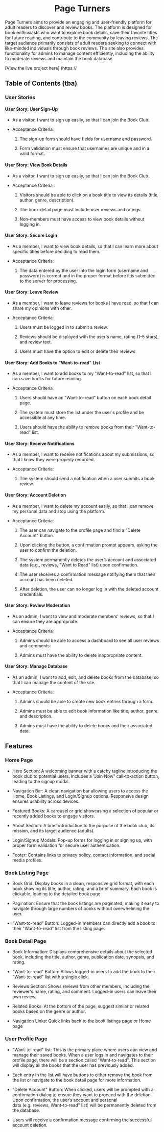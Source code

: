 <h1 align="center">Page Turners</h1>

Page Turners aims to provide an engaging and user-friendly platform for adult readers to discover and review books. The platform is designed for book enthusiasts who want to explore book details, save their favorite titles for future reading, and contribute to the community by leaving reviews. The target audience primarily consists of adult readers seeking to connect with like-minded individuals through book reviews. The site also provides functionality for admins to manage content efficiently, including the ability to moderate reviews and maintain the book database. 

[View the live project here] (https://

## Table of Contents (tba)

### User Stories

#### User Story: User Sign-Up
- As a visitor, I want to sign up easily, so that I can join the Book Club.

- Acceptance Criteria:

  1. The sign-up form should have fields for username and password.

  2. Form validation must ensure that usernames are unique and in a valid format.

#### User Story: View Book Details
- As a visitor, I want to sign up easily, so that I can join the Book Club.

- Acceptance Criteria:

  1. Visitors should be able to click on a book title to view its details (title, author, genre, description).

  2. The book detail page must include user reviews and ratings.

  3. Non-members must have access to view book details without logging in.

#### User Story: Secure Login
- As a member, I want to view book details, so that I can learn more about specific titles before deciding to read them.

- Acceptance Criteria:

  1. The data entered by the user into the login form (username and password) is correct and in the proper format before it is submitted to the server for processing.
  
#### User Story: Leave Review  
- As a member, I want to leave reviews for books I have read, so that I can share my opinions with other.

- Acceptance Criteria:

    1. Users must be logged in to submit a review.

    2. Reviews should be displayed with the user's name, rating (1–5 stars), and review text.

    3. Users must have the option to edit or delete their reviews.

#### User Story: Add Books to "Want-to-read" List
- As a member, I want to add books to my "Want-to-read" list, so that I can save books for future reading.

- Acceptance Criteria:

  1. Users should have an "Want-to-read" button on each book detail page.

  2. The system must store the list under the user's profile and be accessible at any time.

  3. Users should have the ability to remove books from their "Want-to-read" list.

#### User Story: Receive Notifications
- As a member, I want to receive notifications about my submissions, so that I know they were properly recorded.

- Acceptance Criteria:

  1. The system should send a notification when a user submits a book review.
 
#### User Story: Account Deletion
- As a member, I want to delete my account easily, so that I can remove my personal data and stop using the platform.

- Acceptance Criteria:

  1. The user can navigate to the profile page and find a "Delete Account" button.

  2. Upon clicking the button, a confirmation prompt appears, asking the user to confirm the deletion.

  3. The system permanently deletes the user’s account and associated data (e.g., reviews, "Want to Read" list) upon confirmation.

  4. The user receives a confirmation message notifying them that their account has been deleted.

  5. After deletion, the user can no longer log in with the deleted account credentials.

#### User Story: Review Moderation
- As an admin, I want to view and moderate members' reviews, so that I can ensure they are appropriate.
  
- Acceptance Criteria:

  1. Admins should be able to access a dashboard to see all user reviews and comments.

  2. Admins must have the ability to delete inappropriate content.

#### User Story: Manage Database
- As an admin, I want to add, edit, and delete books from the database, so that I can manage the content of the site.

- Acceptance Criteria:

  1. Admins should be able to create new book entries through a form.

  2. Admins must be able to edit book information like title, author, genre, and description.

  3. Admins must have the ability to delete books and their associated data.
 
## Features

### Home Page

  - Hero Section: A welcoming banner with a catchy tagline introducing the book club to potential users. Includes a "Join Now" call-to-action button, leading to the signup modal.
 
  - Navigation Bar: A clean navigation bar allowing users to access the Home, Book Listings, and Login/Signup options. Responsive design ensures usability across devices.
 
  - Featured Books: A carousel or grid showcasing a selection of popular or recently added books to engage visitors.
 
  - About Section: A brief introduction to the purpose of the book club, its mission, and its target audience (adults).
 
  - Login/Signup Modals: Pop-up forms for logging in or signing up, with proper form validation for secure user authentication.
 
  - Footer: Contains links to privacy policy, contact information, and social media profiles.
 
### Book Listing Page

  - Book Grid: Display books in a clean, responsive grid format, with each book showing its title, author, rating, and a brief summary. Each book is clickable, leading to the detailed book page.
 
  - Pagination: Ensure that the book listings are paginated, making it easy to navigate through large numbers of books without overwhelming the user.
 
  - "Want-to-read" Button: Logged-in members can directly add a book to their "Want-to-read" list from the listing page.
 
### Book Detail Page

  - Book Information: Displays comprehensive details about the selected book, including the title, author, genre, publication date, synopsis, and rating.
 
  - "Want-to-read" Button: Allows logged-in users to add the book to their "Want-to-read" list with a single click.
 
  - Reviews Section: Shows reviews from other members, including the reviewer's name, rating, and comment. Logged-in users can leave their own review.
 
  - Related Books: At the bottom of the page, suggest similar or related books based on the genre or author.
 
  - Navigation Links: Quick links back to the book listings page or Home page

### User Profile Page

  - "Want-to-read" list: This is the primary place where users can view and manage their saved books. When a user logs in and navigates to their profile page, there will be a section called "Want-to-read". This 
    section will display all the books that the user has previously added.

  - Each entry in the list will have buttons to either remove the book from the list or navigate to the book detail page for more information.

  - "Delete Account" Button: When clicked, users will be prompted with a confirmation dialog to ensure they want to proceed with the deletion. Upon confirmation, the user’s account and personal     
    data (e.g. reviews, Want-to-read" list) will be permanently deleted from the database.

  - Users will receive a confirmation message confirming the successful account deletion.

  








